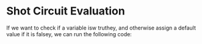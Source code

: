 # Shot Circuit Evaluation

If we want to check if a variable isw truthey, and otherwise assign a default value if it is falsey, we can run the following code:
